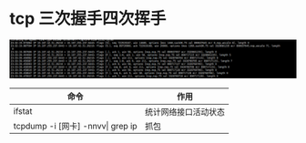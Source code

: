 # tcp 三次握手四次挥手

![image](https://github.com/hakujyo/studynotes/blob/master/pictures/tcp_3_4.png)

| 命令                              | 作用                 |
| --------------------------------- | -------------------- |
| ifstat                            | 统计网络接口活动状态 |
| tcpdump -i [网卡] -nnvv\| grep ip | 抓包                 |
